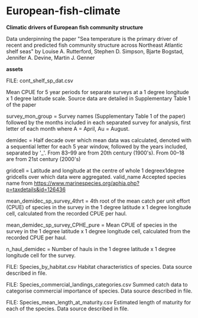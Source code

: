 # European-fish-climate


**Climatic drivers of European fish community structure**

Data underpinning the paper "Sea temperature is the primary driver of recent and predicted fish community structure across Northeast Atlantic shelf seas"	by Louise A. Rutterford, Stephen D. Simpson, Bjarte Bogstad, Jennifer A. Devine, Martin J. Genner


**assets**

FILE: cont_shelf_sp_dat.csv 

Mean CPUE for 5 year periods for separate surveys at a 1 degree longitude x 1 degree latitude scale. Source data are	detailed in Supplementary Table 1 of the paper

survey_mon_group = Survey names (Supplementary Table 1 of the paper) followed by the months included in each separated survey for analysis, first letter of each month where A = April, Au = August.

demidec	= Half decade over which mean data was calculated, denoted with a sequential letter for each 5 year window, followed by the years included, separated by '_'. From 83–99 are from 20th century (1900's). From 00–18 are from 21st century (2000's)

gridcell = Latitude and longitude at the centre of whole 1 degreex1degree gridcells over which data were aggregated.
valid_name	Accepted species name from https://www.marinespecies.org/aphia.php?p=taxdetails&id=126436 

mean_demidec_sp_survey_4thrt = 4th root of the mean catch per unit effort (CPUE) of species in the survey in the 1 degree latitude x 1 degree longitude cell, calculated from the recorded CPUE per haul.

mean_demidec_sp_survey_CPHE_pure = Mean CPUE of species in the survey in the 1 degree latitude x 1 degree longitude cell, calculated from the recorded CPUE per haul.

n_haul_demidec = Number of hauls in the 1 degree latitude x 1 degree longitude cell for the survey.


FILE: Species_by_habitat.csv Habitat characteristics of species. Data source described in file.


FILE: Species_commercial_landings_categories.csv Summed catch data to categorise commercial importance of species. Data source described in file.


FILE: Species_mean_length_at_maturity.csv  Estimated length of maturity for each of the species. Data source described in file.
